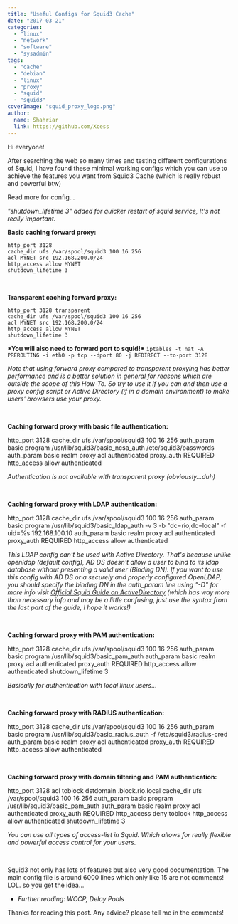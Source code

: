 ```yaml
---
title: "Useful Configs for Squid3 Cache"
date: "2017-03-21"
categories: 
  - "linux"
  - "network"
  - "software"
  - "sysadmin"
tags: 
  - "cache"
  - "debian"
  - "linux"
  - "proxy"
  - "squid"
  - "squid3"
coverImage: "squid_proxy_logo.png"
author:
  name: Shahriar
  link: https://github.com/Xcess
---
```


Hi everyone!

After searching the web so many times and testing different configurations of Squid, I have found these minimal working configs which you can use to achieve the features you want from Squid3 Cache (which is really robust and powerful btw)

Read more for config...

_"shutdown\_lifetime 3" added for quicker restart of squid service, It's not really important._

**Basic caching forward proxy:**

```
http_port 3128
cache_dir ufs /var/spool/squid3 100 16 256
acl MYNET src 192.168.200.0/24
http_access allow MYNET
shutdown_lifetime 3
```

 

**Transparent caching forward proxy:**

```
http_port 3128 transparent
cache_dir ufs /var/spool/squid3 100 16 256
acl MYNET src 192.168.200.0/24
http_access allow MYNET
shutdown_lifetime 3
```

**\*You will also need to forward port to squid!\*** `iptables -t nat -A PREROUTING -i eth0 -p tcp --dport 80 -j REDIRECT --to-port 3128`

_Note that using forward proxy compared to transparent proxying has better performance and is a better solution in general for reasons which are outside the scope of this How-To. So try to use it if you can and then use a proxy config script or Active Directory (if in a domain environment) to make users' browsers use your proxy._

 

**Caching forward proxy with basic file authentication:**

http\_port 3128
cache\_dir ufs /var/spool/squid3 100 16 256
auth\_param basic program /usr/lib/squid3/basic\_ncsa\_auth
/etc/squid3/passwords
auth\_param basic realm proxy
acl authenticated proxy\_auth REQUIRED
http\_access allow authenticated

_Authentication is not available with transparent proxy (obviously...duh)_

 

**Caching forward proxy with LDAP authentication:**

http\_port 3128
cache\_dir ufs /var/spool/squid3 100 16 256
auth\_param basic program /usr/lib/squid3/basic\_ldap\_auth -v 3 -b
"dc=rio,dc=local" -f uid=%s 192.168.100.10
auth\_param basic realm proxy
acl authenticated proxy\_auth REQUIRED
http\_access allow authenticated

_This LDAP config can't be used with Active Directory. That's because unlike openldap (default config), AD DS doesn't allow a user to bind to its ldap database without presenting a valid user (Binding DN). If you want to use this config with AD DS or a securely and properly configured OpenLDAP, you should specify the binding DN in the auth\_param line using "-D" for more info visit [Official Squid Guide on ActiveDirectory](http://wiki.squid-cache.org/ConfigExamples/Authenticate/WindowsActiveDirectory) (which has way more than necessary info and may be a little confusing, just use the syntax from the last part of the guide, I hope it works!)_

 

**Caching forward proxy with PAM authentication:**

http\_port 3128
cache\_dir ufs /var/spool/squid3 100 16 256
auth\_param basic program /usr/lib/squid3/basic\_pam\_auth
auth\_param basic realm proxy
acl authenticated proxy\_auth REQUIRED
http\_access allow authenticated
shutdown\_lifetime 3

_Basically for authentication with local linux users..._

 

**Caching forward proxy with RADIUS authentication:**

http\_port 3128
cache\_dir ufs /var/spool/squid3 100 16 256
auth\_param basic program /usr/lib/squid3/basic\_radius\_auth -f
/etc/squid3/radius-cred
auth\_param basic realm proxy
acl authenticated proxy\_auth REQUIRED
http\_access allow authenticated

 

**Caching forward proxy with domain filtering and PAM authentication:**

http\_port 3128
acl toblock dstdomain .block.rio.local
cache\_dir ufs /var/spool/squid3 100 16 256
auth\_param basic program /usr/lib/squid3/basic\_pam\_auth
auth\_param basic realm proxy
acl authenticated proxy\_auth REQUIRED
http\_access deny toblock
http\_access allow authenticated
shutdown\_lifetime 3

_You can use all types of access-list in Squid. Which allows for really flexible and powerful access control for your users._

 

Squid3 not only has lots of features but also very good documentation. The main config file is around 6000 lines which only like 15 are not comments! LOL. so you get the idea...

- _Further reading: WCCP, Delay Pools_

Thanks for reading this post. Any advice? please tell me in the comments!
